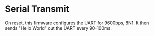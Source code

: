 # Serial Transmit

On reset, this firmware configures the UART for 9600bps, 8N1.  It then sends "Hello World" out the UART every 90-100ms.
